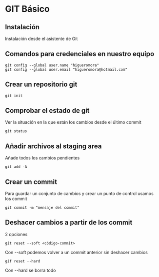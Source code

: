 # GIT Básico

## Instalación

Instalación desde el asistente de Git

## Comandos para credenciales en nuestro equipo

```
git config --global user.name "higueromora"
git config --global user.email "higueromora@hotmail.com"
```

## Crear un repositorio git

```
git init
```

## Comprobar el estado de git

Ver la situación en la que están los cambios
desde el último commit

```
git status
```
## Añadir archivos al staging area

Añade todos los cambios pendientes

```
git add -A
```

## Crear un commit

Para guardar un conjunto de cambios
y crear un punto de control usamos los commit

```
git commit -m "mensaje del commit"
```

## Deshacer cambios a partir de los commit

2 opciones

```
git reset --soft <código-commit>
```

Con --soft podemos volver a un commit anterior sin deshacer
cambios

```
gif reset --hard
```

Con --hard se borra todo
